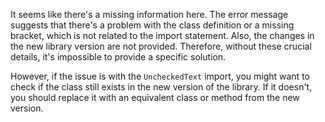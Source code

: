 It seems like there's a missing information here. The error message suggests that there's a problem with the class definition or a missing bracket, which is not related to the import statement. Also, the changes in the new library version are not provided. Therefore, without these crucial details, it's impossible to provide a specific solution. 

However, if the issue is with the `UncheckedText` import, you might want to check if the class still exists in the new version of the library. If it doesn't, you should replace it with an equivalent class or method from the new version.
